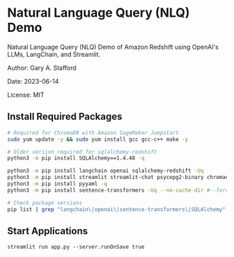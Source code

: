 # Natural Language Query (NLQ) Demo

Natural Language Query (NLQ) Demo of Amazon Redshift using OpenAI's LLMs, LangChain, and Streamlit.

Author: Gary A. Stafford

Date: 2023-06-14

License: MIT

## Install Required Packages

```sh
# Required for ChromaDB with Amazon SageMaker Jumpstart
sudo yum update -y && sudo yum install gcc gcc-c++ make -y

# Older version required for sqlalchemy-redshift
python3 -m pip install SQLAlchemy==1.4.48 -q

python3 -m pip install langchain openai sqlalchemy-redshift -Uq
python3 -m pip install streamlit streamlit-chat psycopg2-binary chromadb python-dotenv -Uq
python3 -m pip install pyyaml -q
python3 -m pip install sentence-transformers -Uq --no-cache-dir #--force-reinstall

# Check package versions
pip list | grep "langchain\|openai\|sentence-transformers\|SQLAlchemy"
```

## Start Applications

```
streamlit run app.py --server.runOnSave true
```
